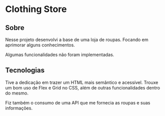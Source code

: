 # Clothing Store

## Sobre

Nesse projeto desenvolvi a base de uma loja de roupas. Focando em aprimorar alguns conhecimentos.

Algumas funcionalidades não foram implementadas.

## Tecnologias

Tive a dedicação em trazer um HTML mais semântico e acessível. Trouxe um bom uso de Flex e Grid no CSS, além de outras funcionalidades dentro do mesmo.

Fiz também o consumo de uma API que me fornecia as roupas e suas informações. 
